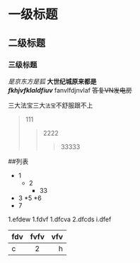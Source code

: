 # 一级标题
## 二级标题
### 三级标题

*是京东方是狐*
**大世纪城原来都是**<br>
***fkhjvfklaldfiuv***
fanvlfdjnvlaf
~~答复VN发电房~~

三大法宝三大`法宝`不舒服跟不上

>111
>>2222
>>>33333

##列表

* 1
  * 2
    * 33
* 3
  *5
  *6
* 7


1.efdew
  1.fdvf
  1.dfcva
2.dfcds
  i.dfef


fdv|fvfv|vfv
---|:---:|---:|
c|2|h
